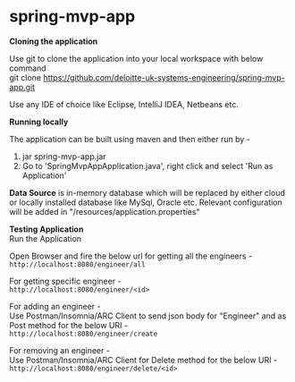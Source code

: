# spring-mvp-app

**Cloning the application**     

Use git to clone the application into your local workspace with below command   
git clone https://github.com/deloitte-uk-systems-engineering/spring-mvp-app.git

Use any IDE of choice like Eclipse, IntelliJ IDEA, Netbeans etc.


**Running locally**

The application can be built using maven and then either run by -
1. jar spring-mvp-app.jar
2. Go to 'SpringMvpAppApplication.java', right click and select 'Run as Application'

**Data Source** is in-memory database which will be replaced by either cloud or locally installed database like MySql, Oracle etc. 
Relevant configuration will be added in "/resources/application.properties"

**Testing Application**     
Run the Application     

Open Browser and fire the below url for getting all the engineers -     
`http://localhost:8080/engineer/all`

For getting specific engineer -     
`http://localhost:8080/engineer/<id>`    

For adding an engineer -    
Use Postman/Insomnia/ARC Client to send json body for "Engineer" and as Post method for the below URI -   
`http://localhost:8080/engineer/create`

For removing an engineer -    
Use Postman/Insomnia/ARC Client for Delete method for the below URI -   
`http://localhost:8080/engineer/delete/<id>`





